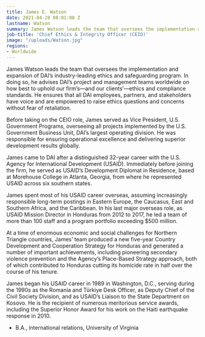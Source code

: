 ```yaml
---
title: James E. Watson
date: 2021-04-28 08:01:00 Z
lastname: Watson
summary: James Watson leads the team that oversees the implementation and expansion of DAI’s industry-leading ethics and safeguarding program.
job-title: 'Chief Ethics & Integrity Officer (CEIO)'
image: "/uploads/Watson.jpg"
regions:
- Worldwide
---
```


James Watson leads the team that oversees the implementation and expansion of DAI’s industry-leading ethics and safeguarding program. In doing so, he advises DAI’s project and management teams worldwide on how best to uphold our firm’s—and our clients’—ethics and compliance standards. He ensures that all DAI employees, partners, and stakeholders have voice and are empowered to raise ethics questions and concerns without fear of retaliation.

Before taking on the CEIO role, James served as Vice President, U.S. Government Programs, overseeing all projects implemented by the U.S. Government Business Unit, DAI’s largest operating division. He was responsible for ensuring operational excellence and delivering superior development results globally.

James came to DAI after a distinguished 32-year career with the U.S. Agency for International Development (USAID). Immediately before joining the firm, he served as USAID’s Development Diplomat in Residence, based at Morehouse College in Atlanta, Georgia, from where he represented USAID across six southern states.

James spent most of his USAID career overseas, assuming increasingly responsible long-term postings in Eastern Europe, the Caucasus, East and Southern Africa, and the Caribbean. In his last major overseas role, as USAID Mission Director in Honduras from 2012 to 2017, he led a team of more than 100 staff and a program portfolio exceeding $500 million.

At a time of enormous economic and social challenges for Northern Triangle countries, James’ team produced a new five-year Country Development and Cooperation Strategy for Honduras and generated a number of important achievements, including pioneering secondary violence prevention and the Agency’s Place-Based Strategy approach, both of which contributed to Honduras cutting its homicide rate in half over the course of his tenure.

James began his USAID career in 1989 in Washington, D.C., serving during the 1990s as the Romania and Türkiye Desk Officer, as Deputy Chief of the Civil Society Division, and as USAID’s Liaison to the State Department on Kosovo. He is the recipient of numerous meritorious service awards, including the Superior Honor Award for his work on the Haiti earthquake response in 2010.

- B.A., international relations, University of Virginia
